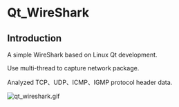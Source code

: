 # Qt_WireShark

Introduction
----------------

A simple WireShark based on Linux Qt development.

Use multi-thread to capture network package.

Analyzed TCP、UDP、ICMP、IGMP protocol header data.

![qt_wireshark.gif](https://github.com/liufushihai/Qt_WireShark/blob/master/qt_wireshark.gif)
